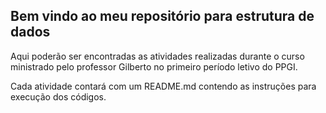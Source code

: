 ## Bem vindo ao meu repositório para estrutura de dados

Aqui poderão ser encontradas as atividades realizadas durante o curso ministrado pelo professor Gilberto no primeiro período letivo do PPGI.

Cada atividade contará com um README.md contendo as instruções para execução dos códigos.